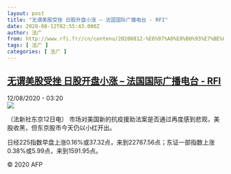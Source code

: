 ```yaml
---
layout: post
title: "无谓美股受挫 日股开盘小涨 – 法国国际广播电台 - RFI"
date: 2020-08-12T02:55:43.000Z
author: 法广
from: http://www.rfi.fr//cn/contenu/20200812-%E6%97%A0%E8%B0%93%E7%BE%8E%E8%82%A1%E5%8F%97%E6%8C%AB-%E6%97%A5%E8%82%A1%E5%BC%80%E7%9B%98%E5%B0%8F%E6%B6%A8
tags: [ 法广 ]
categories: [ 法广 ]
---
```

<!--1597200943000-->
[无谓美股受挫 日股开盘小涨 – 法国国际广播电台 - RFI](http://www.rfi.fr//cn/contenu/20200812-%E6%97%A0%E8%B0%93%E7%BE%8E%E8%82%A1%E5%8F%97%E6%8C%AB-%E6%97%A5%E8%82%A1%E5%BC%80%E7%9B%98%E5%B0%8F%E6%B6%A8)
------

<div>
<div>12/08/2020 - 03:20</div><img src="https://s.rfi.fr/media/display/f22333fc-dc3c-11ea-b83c-005056a964fe/w:310/p:16x9/eco0002b.200812092006.jpg"><div class="t-content__body u-clearfix"><div class="m-interstitial"></div><p>（法新社东京12日电）    市场对美国新的抗疫援助法案是否通过再度感到悲观，美股收黑，但东京股市今天仍以小红开出。</p><p>    日经225指数早盘上涨0.16%或37.32点，来到22787.56点；东证一部指数上涨0.38%或5.99点，来到1591.95点。</p><p class="t-copyright">© 2020 AFP</p>        </div>
</div>
